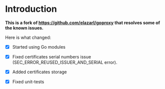 # Introduction

**This is a fork of https://github.com/elazarl/goproxy that resolves some of the known issues.**

Here is what changed:

* [X] Started using Go modules
* [X] Fixed certificates serial numbers issue (SEC_ERROR_REUSED_ISSUER_AND_SERIAL error).
* [X] Added certificates storage
* [X] Fixed unit-tests 

